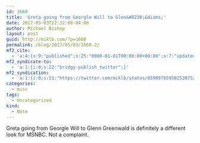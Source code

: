 ```yaml
---
id: 1660
title: 'Greta going from Georgle Will to Glen&#8230;&diams;'
date: 2017-05-03T22:32:08-04:00
author: Michael Bishop
layout: post
guid: http://miklb.com/?p=1660
permalink: /blog/2017/05/03/1660-2/
mf2_cite:
  - 'a:4:{s:9:"published";s:25:"0000-01-01T00:00:00+00:00";s:7:"updated";s:25:"0000-01-01T00:00:00+00:00";s:8:"category";a:1:{i:0;s:0:"";}s:6:"author";a:0:{}}'
mf2_syndicate-to:
  - 'a:1:{i:0;s:22:"bridgy-publish_twitter";}'
mf2_syndication:
  - 'a:1:{i:0;s:51:"https://twitter.com/miklb/status/859897659502538752";}'
categories:
  - misc
tags:
  - Uncategorized
kind:
  - Note
---
```

Greta going from Georgle Will to Glenn Greenwald is definitely a different look for MSNBC. Not a complaint.